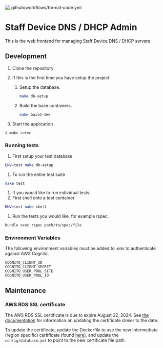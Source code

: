 ![.github/workflows/format-code.yml](https://github.com/ministryofjustice/staff-device-dns-dhcp-admin/workflows/.github/workflows/format-code.yml/badge.svg)

# Staff Device DNS / DHCP Admin

This is the web frontend for managing Staff Device DNS / DHCP servers

## Development

1. Clone the repository
1. If this is the first time you have setup the project
    1. Setup the database.

        ```sh
        make db-setup
        ```

    2. Build the base containers.

        ```sh
        make build-dev
        ```

1. Start the application

```sh
$ make serve
```

### Running tests

1. First setup your test database
```sh
ENV=test make db-setup
```
1. To run the entire test suite
```sh
make test
```
1. If you would like to run individual tests
  1. First shell onto a test container
  ```sh
  ENV=test make shell
  ```
  1. Run the tests you would like, for example rspec.
  ```sh
  bundle exec rspec path/to/spec/file
  ```

### Environment Variables

The following environment variables must be added to .env to authenticate against AWS Cognito.

```
COGNITO_CLIENT_ID
COGNITO_CLIENT_SECRET
COGNITO_USER_POOL_SITE
COGNITO_USER_POOL_ID
```

## Maintenance

### AWS RDS SSL certificate

The AWS RDS SSL certificate is due to expire August 22, 2024. See [the documentation](https://docs.aws.amazon.com/documentdb/latest/developerguide/ca_cert_rotation.html) for information on updating the certificate closer to the date.

To update the certificate, update the Dockerfile to use the new intermediate (region specific) certificate (found [here](https://docs.aws.amazon.com/AmazonRDS/latest/UserGuide/UsingWithRDS.SSL.html)), and update the `config/database.yml` to point to the new certificate file path.

